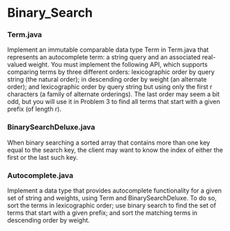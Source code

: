 # Binary_Search

### Term.java
Implement an immutable comparable data type Term in
Term.java that represents an autocomplete term: a string query and an associated real-valued
weight. You must implement the following API, which supports comparing terms by three
different orders: lexicographic order by query string (the natural order); in descending order by
weight (an alternate order); and lexicographic order by query string but using only the first
r characters (a family of alternate orderings). The last order may seem a bit odd, but you will use
it in Problem 3 to find all terms that start with a given prefix (of length r).

### BinarySearchDeluxe.java
When binary searching a sorted array that contains more than
one key equal to the search key, the client may want to know the index of either the first or the last
such key. 

### Autocomplete.java
Implement a data type that provides autocomplete
functionality for a given set of string and weights, using Term and BinarySearchDeluxe. To
do so, sort the terms in lexicographic order; use binary search to find the set of terms that start with
a given prefix; and sort the matching terms in descending order by weight.
